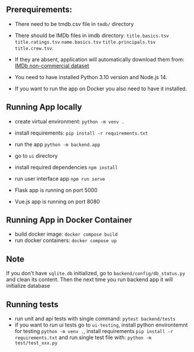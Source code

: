 ## Prerequirements:
- There need to be tmdb.csv file in `tmdb/` directory
- There should be IMDb files in imdb directory:
`title.basics.tsv`
`title.ratings.tsv`
`name.basics.tsv`
`title.principals.tsv`
`title.crew.tsv`.

- If they are absent, application will automatically download them from:
[IMDb non-commercial dataset](https://datasets.imdbws.com/`)
- You need to have installed Python 3.10 version and Node.js 14.
- If you want to run the app on Docker you also need to have it installed.
## Running App locally
- create virtual environment: `python -m venv .`
- install requirements: `pip install -r requirements.txt`
- run the app `python -m backend.app`
- go to `ui` directory
- install required dependencies `npm install`
- run user interface app `npm run serve`

- Flask app is running on port 5000
- Vue.js app is running on port 8080

## Running App in Docker Container
- build docker image: `docker compose build`
- run docker containers: `docker compose up`

## Note 
If you don't have `sqlite.db` initialized, go to `backend/config/db_status.py` and clean its content. Then the next time you run backend app it will initialize database

## Running tests
- run unit and api tests with single command: `pytest backend/tests`
- if you want to run ui tests go to `ui-testing`, install python environtemnt for testing `python -m venv .`, install requirements `pip install -r requirements.txt` and run single test file with: `python -m test/test_xxx.py`